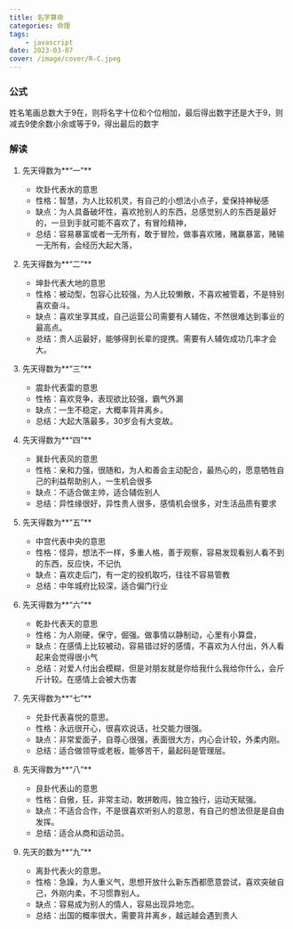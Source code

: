 ```yaml
---
title: 名字算命
categories: 命理
tags:
    - javascript
date: 2023-03-07
cover: /image/cover/R-C.jpeg
---
```


### 公式

姓名笔画总数大于9在，则将名字十位和个位相加，最后得出数字还是大于9，则减去9使余数小余或等于9，得出最后的数字

### 解读

1. 先天得数为**“一”**
    - 坎卦代表水的意思
    - 性格：智慧，为人比较机灵，有自己的小想法小点子，爱保持神秘感
    - 缺点：为人具备破坏性，喜欢抢别人的东西，总感觉别人的东西是最好的，一旦到手就可能不喜欢了，有冒险精神，
    - 总结：容易暴富或者一无所有，敢于冒险，做事喜欢赌，赌赢暴富，赌输一无所有，会经历大起大落，

2. 先天得数为**“二”**
    - 坤卦代表大地的意思
    - 性格：被动型，包容心比较强，为人比较懒散，不喜欢被管着，不是特别喜欢奋斗。
    - 缺点：喜欢坐享其成，自己运营公司需要有人辅佐，不然很难达到事业的最高点。
    - 总结：贵人运最好，能够得到长辈的提携。需要有人辅佐成功几率才会大。

3. 先天得数为**“三”**
    - 震卦代表雷的意思
    - 性格：喜欢竞争，表现欲比较强，霸气外漏
    - 缺点：一生不稳定，大概率背井离乡。
    - 总结：大起大落最多，30岁会有大变故。

4. 先天得数为**“四”**
    - 巽卦代表风的意思
    - 性格：亲和力强，很随和，为人和善会主动配合，最热心的，愿意牺牲自己的利益帮助别人，一生机会很多
    - 缺点：不适合做主帅，适合辅佐别人
    - 总结：异性缘很好，异性贵人很多，感情机会很多，对生活品质有要求

5. 先天得数为**“五”**
    - 中宫代表中央的意思
    - 性格：怪异，想法不一样，多重人格，善于观察，容易发现看别人看不到的东西，反应快，不记仇
    - 缺点：喜欢走后门，有一定的投机取巧，往往不容易管教
    - 总结：中年城府比较深，适合偏门行业

6. 先天得数为**“六”**
    - 乾卦代表天的意思
    - 性格：为人刚硬，保守，倔强。做事情以静制动，心里有小算盘，
    - 缺点：在感情上比较被动，容易错过好的感情，不喜欢为人付出，外人看起来会觉得很小气
    - 总结：对爱人付出会模糊，但是对朋友就是你给我什么我给你什么，会斤斤计较。在感情上会被大伤害

7. 先天得数为**“七”**
    - 兑卦代表喜悦的意思。
    - 性格：永远很开心，很喜欢说话，社交能力很强。
    - 缺点：非常爱面子，自尊心很强，表面很大方，内心会计较，外柔内刚。
    - 总结：适合做领导或老板，能够苦干，最起码是管理层。

8. 先天得数为**“八”**
    - 艮卦代表山的意思
    - 性格：自傲，狂，非常主动，敢拼敢闯，独立独行，运动天赋强。
    - 缺点：不适合合作，不是很喜欢听别人的意思，有自己的想法但是是自由发挥。
    - 总结：适合从商和运动员。

9. 先天的数为**“九”**
    - 离卦代表火的意思。
    - 性格：急躁，为人重义气，思想开放什么新东西都愿意尝试，喜欢突破自己，外刚内柔，不习惯靠别人。
    - 缺点：容易成为别人的情人，容易出现异地恋。
    - 总结：出国的概率很大，需要背井离乡，越远越会遇到贵人
